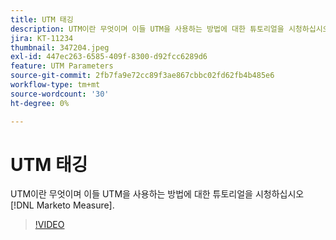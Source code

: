 ```yaml
---
title: UTM 태깅
description: UTM이란 무엇이며 이들 UTM을 사용하는 방법에 대한 튜토리얼을 시청하십시오 [!DNL Marketo Measure].
jira: KT-11234
thumbnail: 347204.jpeg
exl-id: 447ec263-6585-409f-8300-d92fcc6289d6
feature: UTM Parameters
source-git-commit: 2fb7fa9e72cc89f3ae867cbbc02fd62fb4b485e6
workflow-type: tm+mt
source-wordcount: '30'
ht-degree: 0%

---
```


# UTM 태깅

UTM이란 무엇이며 이들 UTM을 사용하는 방법에 대한 튜토리얼을 시청하십시오 [!DNL Marketo Measure].

>[!VIDEO](https://video.tv.adobe.com/v/347204/?quality=12&learn=on)
